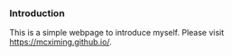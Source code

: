 
### Introduction

This is a simple webpage to introduce myself. Please visit https://mcximing.github.io/.
